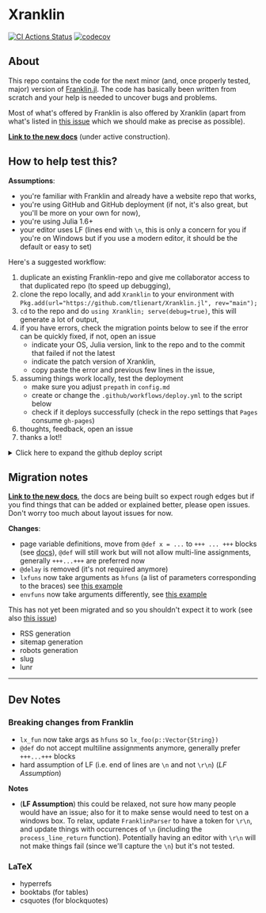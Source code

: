 # Xranklin

[![CI Actions Status](https://github.com/tlienart/Xranklin.jl/workflows/CI/badge.svg)](https://github.com/tlienart/Xranklin.jl/actions)
[![codecov](https://codecov.io/gh/tlienart/Xranklin.jl/branch/main/graph/badge.svg?token=7gUn1zIEXw)](https://codecov.io/gh/tlienart/Xranklin.jl)

## About

This repo contains the code for the next minor (and, once properly tested, major) version of
[Franklin.jl](https://github.com/tlienart/Franklin.jl).
The code has basically been written from scratch and your help is needed to uncover bugs and
problems.

Most of what's offered by Franklin is also offered by Xranklin (apart from what's listed in [this issue](https://github.com/tlienart/Xranklin.jl/issues/65) which we should make as precise as possible).

[**Link to the new docs**](https://tlienart.github.io/Xranklin.jl/) (under active construction).

## How to help test this?

**Assumptions**:
* you're familiar with Franklin and already have a website repo that works,
* you're using GitHub and GitHub deployment (if not, it's also great, but you'll be more on your own for now),
* you're using Julia 1.6+
* your editor uses LF (lines end with `\n`, this is only a concern for you if you're on Windows but if you use a modern editor, it should be the default or easy to set)

Here's a suggested workflow:

1. duplicate an existing Franklin-repo and give me collaborator access to that duplicated repo (to speed up debugging),
2. clone the repo locally, and add `Xranklin` to your environment with `Pkg.add(url="https://github.com/tlienart/Xranklin.jl", rev="main");`
3. `cd` to the repo and do `using Xranklin; serve(debug=true)`, this will generate a lot of output,
4. if you have errors, check the migration points below to see if the error can be quickly fixed, if not, open an issue
   * indicate your OS, Julia version, link to the repo and to the commit that failed if not the latest
   * indicate the patch version of Xranklin,
   * copy paste the error and previous few lines in the issue,
5. assuming things work locally, test the deployment
   * make sure you adjust `prepath` in `config.md`
   * create or change the `.github/workflows/deploy.yml` to the script below
   * check if it deploys successfully (check in the repo settings that `Pages` consume `gh-pages`)
6. thoughts, feedback, open an issue
7. thanks a lot!!

<details>
  <summary>Click here to expand the github deploy script</summary>

```yaml
name: Build and Deploy
on:
  push:
    branches:
      - main
jobs:
  build-and-deploy:
    runs-on: ubuntu-latest
    steps:
      - name: Git checkout
        uses: actions/checkout@v2

      - name: Cache
        uses: actions/cache@v2
        with:
          path: |
                __cache
                ~/.julia
          key: ${{ runner.os }}-franklin-cache-${{ github.sha }}
          restore-keys: ${{ runner.os }}-franklin-cache-

      # Julia
      - name: Install Julia
        uses: julia-actions/setup-julia@v1
        with:
          version: 1.7

      # Website build
      - run: julia -e '
          using Pkg; Pkg.add(url="https://github.com/tlienart/Xranklin.jl", rev="main");
          using Xranklin; build();'

      # Deployment and caching
      - run: touch __site/.nojekyll
      - name: Deploy 🚀
        uses: JamesIves/github-pages-deploy-action@releases/v4
        with:
          BRANCH: gh-pages
          FOLDER: __site
```
</details>


## Migration notes

[**Link to the new docs**](https://tlienart.github.io/Xranklin.jl/), the docs are being built so expect rough edges but if you find things that can be added or explained better, please open issues. Don't worry too much about layout issues for now.

**Changes**:

* page variable definitions, move from `@def x = ...` to `+++ ... +++` blocks (see [docs](https://tlienart.github.io/Xranklin.jl/syntax/vars+funs/)), `@def` will still work but will not allow multi-line assignments, generally `+++...+++` are preferred now
* `@delay` is removed (it's not required anymore)
* `lxfuns` now take arguments as `hfuns` (a list of parameters corresponding to the braces) see [this example](https://github.com/tlienart/Xranklin.jl/blob/3eb0ce295f0505a7c0519558392d95c2e72fa52d/src/convert/markdown/lxfuns/misc.jl#L1-L11)
* `envfuns` now take arguments differently, see [this example](https://github.com/tlienart/Xranklin.jl/blob/3eb0ce295f0505a7c0519558392d95c2e72fa52d/src/convert/markdown/envfuns/math.jl#L20-L29)

This has not yet been migrated and so you shouldn't expect it to work (see also [this issue](https://github.com/tlienart/Xranklin.jl/issues/65))

* RSS generation
* sitemap generation
* robots generation
* slug
* lunr

---

## Dev Notes

### Breaking changes from Franklin

* `lx_fun` now take args as `hfuns` so `lx_foo(p::Vector{String})`
* `@def` do not accept multiline assignments anymore, generally prefer `+++...+++` blocks
* hard assumption of LF (i.e. end of lines are `\n` and not `\r\n`) (_LF Assumption_)

**Notes**
* (**LF Assumption**) this could be relaxed, not sure how many people would have an issue;
also for it to make sense would need to test on a windows box.
To relax, update `FranklinParser` to have a token for `\r\n`, and update things with occurrences
of `\n` (including the `process_line_return` function). Potentially having an editor with `\r\n`
will not make things fail (since we'll capture the `\n`) but it's not tested.

### LaTeX

* hyperrefs
* booktabs (for tables)
* csquotes (for blockquotes)
